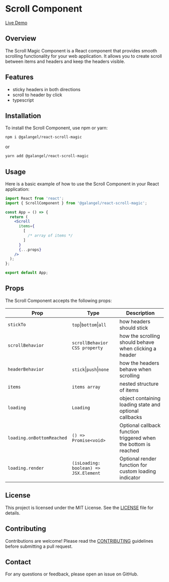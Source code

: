 # Scroll Component

[Live Demo](https://galangel.github.io/react-scroll-magic/)

## Overview

The Scroll Magic Component is a React component that provides smooth scrolling functionality for your web application. It allows you to create scroll between items and headers and keep the headers visible.

## Features

- sticky headers in both directions
- scroll to header by click
- typescript

## Installation

To install the Scroll Component, use npm or yarn:

```bash
npm i @galangel/react-scroll-magic
```

or

```bash
yarn add @galangel/react-scroll-magic
```

## Usage

Here is a basic example of how to use the Scroll Component in your React application:

```jsx
import React from 'react';
import { ScrollComponent } from '@galangel/react-scroll-magic';

const App = () => {
  return (
    <Scroll
      items={
        [
          /* array of items */
        ]
      }
      {...props}
    />
  );
};

export default App;
```

## Props

The Scroll Component accepts the following props:

| Prop                      | Type                                  | Description                                                     |
| ------------------------- | ------------------------------------- | --------------------------------------------------------------- |
| `stickTo`                 | `top`\|`bottom`\|`all`                | how headers should stick                                        |
| `scrollBehavior`          | `scrollBehavior CSS property`         | how the scrolling should behave when clicking a header          |
| `headerBehavior`          | `stick`\|`push`\|`none`               | how the headers behave when scrolling                           |
| `items`                   | `items array`                         | nested structure of items                                       |
| `loading`                 | `Loading`                             | object containing loading state and optional callbacks          |
| `loading.onBottomReached` | `() => Promise<void>`                 | Optional callback function triggered when the bottom is reached |
| `loading.render`          | `(isLoading: boolean) => JSX.Element` | Optional render function for custom loading indicator           |

## License

This project is licensed under the MIT License. See the [LICENSE](LICENSE) file for details.

## Contributing

Contributions are welcome! Please read the [CONTRIBUTING](CONTRIBUTING.md) guidelines before submitting a pull request.

## Contact

For any questions or feedback, please open an issue on GitHub.
